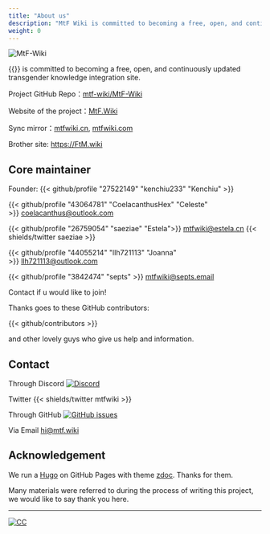 ```yaml
---
title: "About us"
description: "MtF Wiki is committed to becoming a free, open, and continuously updated transgender knowledge integration site."
weight: 0
---
```


<link rel="stylesheet" href="https://cdn.jsdelivr.net/npm/bootstrap-icons@1.5.0/font/bootstrap-icons.css">

![MtF-Wiki](/new/mtf-wiki-long.svg)

{{<mtf-wiki>}} is committed to becoming a free, open, and continuously updated transgender knowledge integration site.

Project <i class="bi bi-github" aria-label="GitHub"></i> GitHub Repo：[mtf-wiki/MtF-Wiki](https://github.com/mtf-wiki/MtF-Wiki)

<i class="bi bi-link-45deg" aria-label="Website"></i> Website of the project：[MtF.Wiki](https://mtf.wiki)

<i class="bi bi-link-45deg" aria-label="Website"></i> Sync mirror：[mtfwiki.cn](https://mtfwiki.cn), [mtfwiki.com](https://mtfwiki.com)

Brother site: <https://FtM.wiki>

## Core maintainer

Founder: {{< github/profile "27522149" "kenchiu233" "Kenchiu" >}}

{{< github/profile "43064781" "CoelacanthusHex" "Celeste" >}}&nbsp;<coelacanthus@outlook.com>

{{< github/profile "26759054" "saeziae" "Estela">}}&nbsp;<mtfwiki@estela.cn> {{< shields/twitter saeziae >}}

{{< github/profile "44055214" "llh721113" "Joanna" >}}&nbsp;<llh721113@outlook.com>

{{< github/profile "3842474" "septs" >}}&nbsp;<mtfwiki@septs.email>

Contact if u would like to join!

Thanks goes to these GitHub contributors:

{{< github/contributors >}}

and other lovely guys who give us help and information.

## Contact

Through Discord [![Discord][shields/discord]](https://233.plus/discord)

Twitter {{< shields/twitter mtfwiki >}}

Through GitHub [![GitHub issues][shields/github]](https://github.com/mtf-wiki/MtF-Wiki/issues/new)

Via Email <hi@mtf.wiki>

[shields/discord]: https://img.shields.io/discord/883004164760801320?style=flat-square
[shields/github]: https://img.shields.io/github/issues/mtf-wiki/MtF-Wiki?style=flat-square

## Acknowledgement

We run a [Hugo][hugo-url] on GitHub Pages with theme [zdoc][zdoc-url]. Thanks for them.

Many materials were referred to during the process of writing this project, we would like to say thank you here.

---

[![CC](https://i.creativecommons.org/l/by-sa/4.0/88x31.png)](https://creativecommons.org/licenses/by-sa/4.0)

[hugo-url]: https://github.com/gohugoio/hugo
[zdoc-url]: https://github.com/zzossig/hugo-theme-zdoc
